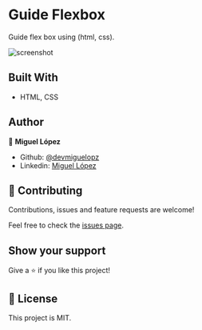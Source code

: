 # Guide Flexbox
Guide flex box using (html, css).

![screenshot](./assets/img/img_preview.png)

## Built With
- HTML, CSS

## Author
👤 **Miguel López**

- Github: [@devmiguelopz](https://github.com/devmiguelopz)
- Linkedin: [Miguel López](https://www.linkedin.com/in/miguel-lopez-monzon/)

## 🤝 Contributing
Contributions, issues and feature requests are welcome!

Feel free to check the [issues page](https://github.com/devmiguelopz/guide_flex_box/issues/).

## Show your support
Give a ⭐️ if you like this project!

## 📝 License
This project is MIT.
